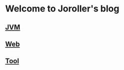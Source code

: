 # Welcome to Joroller's blog

## [JVM](./JVM/README.md)

## [Web](./Web/README.md)

## [Tool](./Tool/README.md)